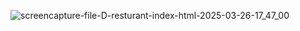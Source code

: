 ![screencapture-file-D-resturant-index-html-2025-03-26-17_47_00](https://github.com/user-attachments/assets/947163b8-81f0-449a-a905-f02f960f4387)
